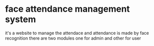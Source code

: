 # face attendance management system
  it's a website to manage the attendace and attendance is made by face recognition 
  there are two modules one for admin and other for user
  
